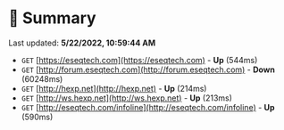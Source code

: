 # 📖 Summary
Last updated: **5/22/2022, 10:59:44 AM**

- `GET` [https://eseqtech.com](https://eseqtech.com) - **Up** (544ms)
- `GET` [http://forum.eseqtech.com](http://forum.eseqtech.com) - **Down** (60248ms)
- `GET` [http://hexp.net](http://hexp.net) - **Up** (214ms)
- `GET` [http://ws.hexp.net](http://ws.hexp.net) - **Up** (213ms)
- `GET` [http://eseqtech.com/infoline](http://eseqtech.com/infoline) - **Up** (590ms)
